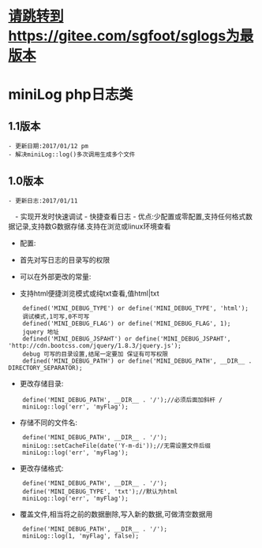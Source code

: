 # [请跳转到https://gitee.com/sgfoot/sglogs为最版本](https://gitee.com/sgfoot/sglogs)
# miniLog php日志类
## 1.1版本
    - 更新日期:2017/01/12 pm
    - 解决miniLog::log()多次调用生成多个文件

## 1.0版本
    - 更新日志:2017/01/11
  　- 实现开发时快速调试
    - 快捷查看日志
    - 优点:少配置或零配置,支持任何格式数据记录,支持数G数据存储.支持在浏览或linux环境查看
  - 配置:
   - 首先对写日志的目录写的权限
   - 可以在外部更改的常量:

 -  支持html便捷浏览模式或纯txt查看,值html|txt

```
    defined('MINI_DEBUG_TYPE') or define('MINI_DEBUG_TYPE', 'html');
    调试模式,1可写,0不可写
    defined('MINI_DEBUG_FLAG') or define('MINI_DEBUG_FLAG', 1);
    jquery 地址
    defined('MINI_DEBUG_JSPAHT') or define('MINI_DEBUG_JSPAHT', 'http://cdn.bootcss.com/jquery/1.8.3/jquery.js');
    debug 可写的目录设置,结尾一定要加 保证有可写权限
    defined('MINI_DEBUG_PATH') or define('MINI_DEBUG_PATH', __DIR__ . DIRECTORY_SEPARATOR);
```
 - 更改存储目录:
```
    define('MINI_DEBUG_PATH', __DIR__ . '/');//必须后面加斜杆 /
    miniLog::log('err', 'myFlag');
```
 - 存储不同的文件名:
```
    define('MINI_DEBUG_PATH', __DIR__ . '/');
    miniLog::setCacheFile(date('Y-m-di'));//无需设置文件后缀
    miniLog::log('err', 'myFlag');
```
 -  更改存储格式:
```
    define('MINI_DEBUG_PATH', __DIR__ . '/');
    define('MINI_DEBUG_TYPE', 'txt');//默认为html
    miniLog::log('err', 'myFlag');
```
 - 覆盖文件,相当将之前的数据删除,写入新的数据,可做清空数据用
```
    define('MINI_DEBUG_PATH', __DIR__ . '/');
    miniLog::log(1, 'myFlag', false);
```